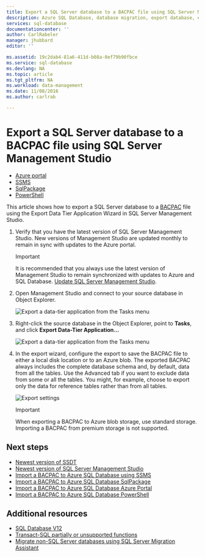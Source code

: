 ```yaml
---
title: Export a SQL Server database to a BACPAC file using SQL Server Management Studio | Microsoft Docs
description: Azure SQL Database, database migration, export database, export BACPAC file, Export Data Tier Application wizard
services: sql-database
documentationcenter: ''
author: CarlRabeler
manager: jhubbard
editor: ''

ms.assetid: 19c2dab4-81a6-411d-b08a-0ef79b90fbce
ms.service: sql-database
ms.devlang: NA
ms.topic: article
ms.tgt_pltfrm: NA
ms.workload: data-management
ms.date: 11/08/2016
ms.author: carlrab

---
```

# Export a SQL Server database to a BACPAC file using SQL Server Management Studio

- [Azure portal](./sql-database-export.md)
- [SSMS](./sql-database-cloud-migrate-compatible-export-bacpac-ssms.md)
- [SqlPackage](./sql-database-cloud-migrate-compatible-export-bacpac-sqlpackage.md)
- [PowerShell](./sql-database-export-powershell.md)

This article shows how to export a SQL Server database to a [BACPAC](https://msdn.microsoft.com/zh-cn/library/ee210546.aspx#Anchor_4) file using the Export Data Tier Application Wizard in SQL Server Management Studio. 

1. Verify that you have the latest version of SQL Server Management Studio. New versions of Management Studio are updated monthly to remain in sync with updates to the Azure portal.

     > [!IMPORTANT]
     > It is recommended that you always use the latest version of Management Studio to remain synchronized with updates to Azure and SQL Database. [Update SQL Server Management Studio](https://msdn.microsoft.com/zh-cn/library/mt238290.aspx).

2. Open Management Studio and connect to your source database in Object Explorer.

    ![Export a data-tier application from the Tasks menu](./media/sql-database-cloud-migrate/MigrateUsingBACPAC01.png)

3. Right-click the source database in the Object Explorer, point to **Tasks**, and click **Export Data-Tier Application…**

    ![Export a data-tier application from the Tasks menu](./media/sql-database-cloud-migrate/TestForCompatibilityUsingSSMS01.png)

4. In the export wizard, configure the export to save the BACPAC file to either a local disk location or to an Azure blob. The exported BACPAC always includes the complete database schema and, by default, data from all the tables. Use the Advanced tab if you want to exclude data from some or all the tables. You might, for example, choose to export only the data for reference tables rather than from all tables.

    ![Export settings](./media/sql-database-cloud-migrate/MigrateUsingBACPAC02.png)

   > [!IMPORTANT]
   > When exporting a BACPAC to Azure blob storage, use standard storage. Importing a BACPAC from premium storage is not supported.

## Next steps

- [Newest version of SSDT](https://msdn.microsoft.com/zh-cn/library/mt204009.aspx)
- [Newest version of SQL Server Management Studio](https://msdn.microsoft.com/zh-cn/library/mt238290.aspx)
- [Import a BACPAC to Azure SQL Database using SSMS](./sql-database-cloud-migrate-compatible-import-bacpac-ssms.md)
- [Import a BACPAC to Azure SQL Database SqlPackage](./sql-database-cloud-migrate-compatible-import-bacpac-sqlpackage.md)
- [Import a BACPAC to Azure SQL Database Azure Portal](./sql-database-import.md)
- [Import a BACPAC to Azure SQL Database PowerShell](./sql-database-import-powershell.md)

## Additional resources

- [SQL Database V12](./sql-database-v12-whats-new.md)
- [Transact-SQL partially or unsupported functions](./sql-database-transact-sql-information.md)
- [Migrate non-SQL Server databases using SQL Server Migration Assistant](http://blogs.msdn.com/b/ssma/)